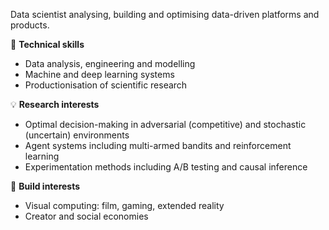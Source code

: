 Data scientist analysing, building and optimising data-driven platforms and products.

🔑 **Technical skills**
- Data analysis, engineering and modelling
- Machine and deep learning systems
- Productionisation of scientific research

💡 **Research interests**
- Optimal decision-making in adversarial (competitive) and stochastic (uncertain) environments
- Agent systems including multi-armed bandits and reinforcement learning
- Experimentation methods including A/B testing and causal inference

🔧 **Build interests**
- Visual computing: film, gaming, extended reality
- Creator and social economies
